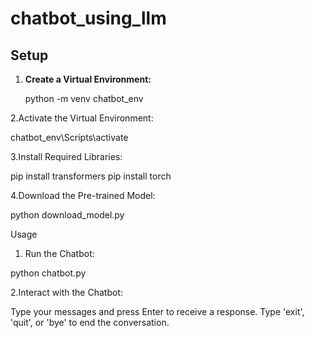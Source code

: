 # chatbot_using_llm
## Setup

1. **Create a Virtual Environment:**
  
   python -m venv chatbot_env

2.Activate the Virtual Environment:

   chatbot_env\Scripts\activate

3.Install Required Libraries:

  pip install transformers
  pip install torch

4.Download the Pre-trained Model:

  python download_model.py


Usage
1. Run the Chatbot:

  python chatbot.py

2.Interact with the Chatbot:

  Type your messages and press Enter to receive a response.
  Type 'exit', 'quit', or 'bye' to end the conversation.

